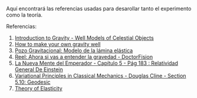 Aquí encontrará las referencias usadas para desarollar tanto el experimento como la teoría.

Referencias: 

1.  [Introduction to Gravity - Well Models of Celestial Objects](https://www.google.com/url?sa=t&source=web&rct=j&opi=89978449&url=https://www.spiralwishingwells.com/guide/Gravity_Wells_Mirenberg.pdf&ved=2ahUKEwjchcL98sCLAxWcTjABHdzdCFgQFnoECEEQAQ&sqi=2&usg=AOvVaw3YWd8O06YmbQnict-uUKIk)
2.  [How to make your own gravity well](https://demos.smu.ca/how-tos/160-make-your-own-gravity-well)
3.  [Pozo Gravitacional: Modelo de la lámina elástica](https://es.wikipedia.org/wiki/Pozo_gravitatorio#El_modelo_de_la_l%C3%A1mina_el%C3%A1stica)
4.  [Reel: Ahora si vas a entender la gravedad - DoctorFision](https://www.youtube.com/shorts/-aSM9S4Rwkg?feature=share)
5.  [La Nueva Mente del Emperador - Capítulo 5 - Pág 183 : Relatividad General De Einstein](https://www.cs.buap.mx/~jitalo/libros/lanueva.pdf)
6.  [Variational Principles in Classical Mechanics - Douglas Cline - Section 5.10: Geodesic](https://www.google.com/url?sa=t&rct=j&q=&esrc=s&source=web&cd=&ved=2ahUKEwjB5PXzm8GLAxVmTTABHcViBEQQFnoECDcQAQ&url=https%3A%2F%2Fbatch.libretexts.org%2Fprint%2FLetter%2FFinished%2Fphys-9557%2FFull.pdf&usg=AOvVaw1AqodcCvS9KYd88n1lghuF&opi=89978449)
7. [Theory of Elasticity](https://github.com/NoCoffeeSintaxis/Retos-2025-1/blob/main/Referencias/Teor%C3%ADa%20de%20elasticidad%20-%20S.%20Timoshenko.pdf)
